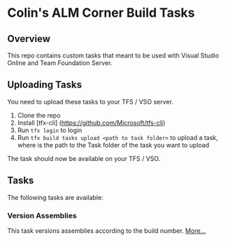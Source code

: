 # Colin's ALM Corner Build Tasks

## Overview
This repo contains custom tasks that meant to be used with Visual Studio Online and Team Foundation Server.

## Uploading Tasks
You need to upload these tasks to your TFS / VSO server.

1. Clone the repo
2. Install [tfx-cli] (https://github.com/Microsoft/tfs-cli)
3. Run `tfx login` to login
4. Run `tfx build tasks upload <path to task folder>` to upload a task, where <path to task folder> is the path to the Task folder of the task you want to upload

The task should now be available on your TFS / VSO.

## Tasks
The following tasks are available:

### Version Assemblies
This task versions assemblies according to the build number. [More...](Tasks/VersionAssemblies/README.md)
